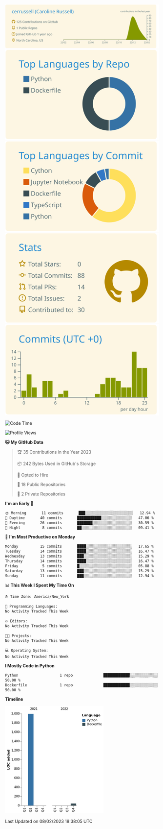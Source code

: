 
[![](https://raw.githubusercontent.com/cerrussell/cerrussell/master/profile-summary-card-output/solarized/0-profile-details.svg)](https://github.com/vn7n24fzkq/github-profile-summary-cards)
[![](https://raw.githubusercontent.com/cerrussell/cerrussell/master/profile-summary-card-output/solarized/1-repos-per-language.svg)](https://github.com/vn7n24fzkq/github-profile-summary-cards) [![](https://raw.githubusercontent.com/cerrussell/cerrussell/master/profile-summary-card-output/solarized/2-most-commit-language.svg)](https://github.com/vn7n24fzkq/github-profile-summary-cards)
[![](https://raw.githubusercontent.com/cerrussell/cerrussell/master/profile-summary-card-output/solarized/3-stats.svg)](https://github.com/vn7n24fzkq/github-profile-summary-cards) [![](https://raw.githubusercontent.com/cerrussell/cerrussell/master/profile-summary-card-output/solarized/4-productive-time.svg)](https://github.com/vn7n24fzkq/github-profile-summary-cards)

<!--START_SECTION:waka-->
![Code Time](http://img.shields.io/badge/Code%20Time-30%20hrs%2036%20mins-blue)

![Profile Views](http://img.shields.io/badge/Profile%20Views-0-blue)

**🐱 My GitHub Data** 

> 🏆 35 Contributions in the Year 2023
 > 
> 📦 242 Bytes Used in GitHub's Storage 
 > 
> 💼 Opted to Hire
 > 
> 📜 18 Public Repositories 
 > 
> 🔑 2 Private Repositories  
 > 
**I'm an Early 🐤** 

```text
🌞 Morning       11 commits       ███░░░░░░░░░░░░░░░░░░░░░░   12.94 % 
🌆 Daytime       40 commits       ███████████░░░░░░░░░░░░░░   47.06 % 
🌃 Evening       26 commits       ███████░░░░░░░░░░░░░░░░░░   30.59 % 
🌙 Night          8 commits       ██░░░░░░░░░░░░░░░░░░░░░░░   09.41 % 

```
📅 **I'm Most Productive on Monday** 

```text
Monday          15 commits       ████░░░░░░░░░░░░░░░░░░░░░   17.65 % 
Tuesday         14 commits       ████░░░░░░░░░░░░░░░░░░░░░   16.47 % 
Wednesday       13 commits       ███░░░░░░░░░░░░░░░░░░░░░░   15.29 % 
Thursday        14 commits       ████░░░░░░░░░░░░░░░░░░░░░   16.47 % 
Friday           5 commits       █░░░░░░░░░░░░░░░░░░░░░░░░   05.88 % 
Saturday        13 commits       ███░░░░░░░░░░░░░░░░░░░░░░   15.29 % 
Sunday          11 commits       ███░░░░░░░░░░░░░░░░░░░░░░   12.94 % 

```


📊 **This Week I Spent My Time On** 

```text
⌚︎ Time Zone: America/New_York

💬 Programming Languages: 
No Activity Tracked This Week

🔥 Editors: 
No Activity Tracked This Week

🐱‍💻 Projects: 
No Activity Tracked This Week

💻 Operating System: 
No Activity Tracked This Week

```

**I Mostly Code in Python** 

```text
Python                   1 repo              ████████████░░░░░░░░░░░░░   50.00 % 
Dockerfile               1 repo              ████████████░░░░░░░░░░░░░   50.00 % 

```


**Timeline**

![Chart not found](https://raw.githubusercontent.com/cerrussell/cerrussell/master/charts/bar_graph.png) 


 Last Updated on 08/02/2023 18:38:05 UTC
<!--END_SECTION:waka-->
